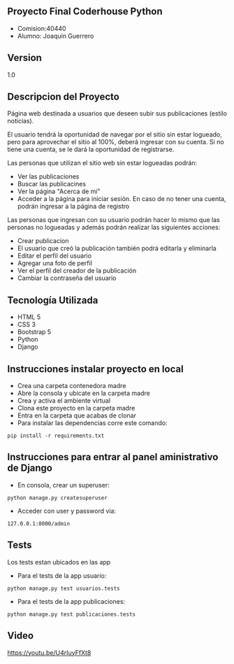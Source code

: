 ## Proyecto Final Coderhouse Python
+ Comision:40440
+ Alumno: Joaquin Guerrero

## Version
1.0

## Descripcion del Proyecto
Página web destinada a usuarios que deseen subir sus publicaciones (estilo noticias).

El usuario tendrá la oportunidad de navegar por el sitio sin estar logueado, pero para aprovechar el sitio al 100%, deberá ingresar con su cuenta. Si no tiene una cuenta, se le dará la oportunidad de registrarse.

Las personas que utilizan el sitio web sin estar logueadas podrán:
+ Ver las publicaciones
+ Buscar las publicacines
+ Ver la página "Acerca de mí"
+ Acceder a la página para iniciar sesión. En caso de no tener una cuenta, podrán ingresar a la página de registro

Las personas que ingresan con su usuario podrán hacer lo mismo que las personas no logueadas y además podrán realizar las siguientes acciones:
+ Crear publicacion
+ El usuario que creó la publicación también podrá editarla y eliminarla
+ Editar el perfil del usuario
+ Agregar una foto de perfil
+ Ver el perfil del creador de la publicación
+ Cambiar la contraseña del usuario

## Tecnología Utilizada
+ HTML 5
+ CSS 3
+ Bootstrap 5
+ Python 
+ Django

## Instrucciones instalar proyecto en local
+ Crea una carpeta contenedora madre
+ Abre la consola y ubicate en la carpeta madre
+ Crea y activa el ambiente virtual
+ Clona este proyecto en la carpeta madre
+ Entra en la carpeta que acabas de clonar
+ Para instalar las dependencias corre este comando:

```
pip install -r requirements.txt
```
## Instrucciones para entrar al panel aministrativo de Django
+ En consola, crear un superuser:
```
python manage.py createsuperuser
```
+ Acceder con user y password via:
```
127.0.0.1:8000/admin
```

## Tests
Los tests estan ubicados en las app
+ Para el tests de la app usuario:
```
python manage.py test usuarios.tests
```
+ Para el tests de la app publicaciones:
```
python manage.py test publicaciones.tests
```
## Video
https://youtu.be/U4rIuyFfXt8
